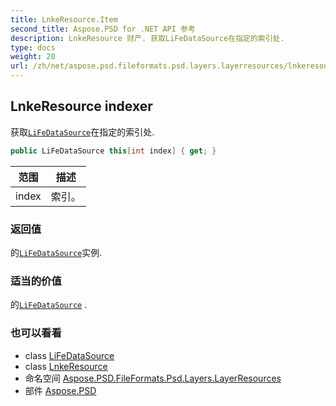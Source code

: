 ```yaml
---
title: LnkeResource.Item
second_title: Aspose.PSD for .NET API 参考
description: LnkeResource 财产. 获取LiFeDataSource在指定的索引处.
type: docs
weight: 20
url: /zh/net/aspose.psd.fileformats.psd.layers.layerresources/lnkeresource/item/
---
```

## LnkeResource indexer

获取[`LiFeDataSource`](../../lifedatasource/)在指定的索引处.

```csharp
public LiFeDataSource this[int index] { get; }
```

| 范围 | 描述 |
| --- | --- |
| index | 索引。 |

### 返回值

的[`LiFeDataSource`](../../lifedatasource/)实例.

### 适当的价值

的[`LiFeDataSource`](../../lifedatasource/) .

### 也可以看看

* class [LiFeDataSource](../../lifedatasource/)
* class [LnkeResource](../)
* 命名空间 [Aspose.PSD.FileFormats.Psd.Layers.LayerResources](../../lnkeresource/)
* 部件 [Aspose.PSD](../../../)


